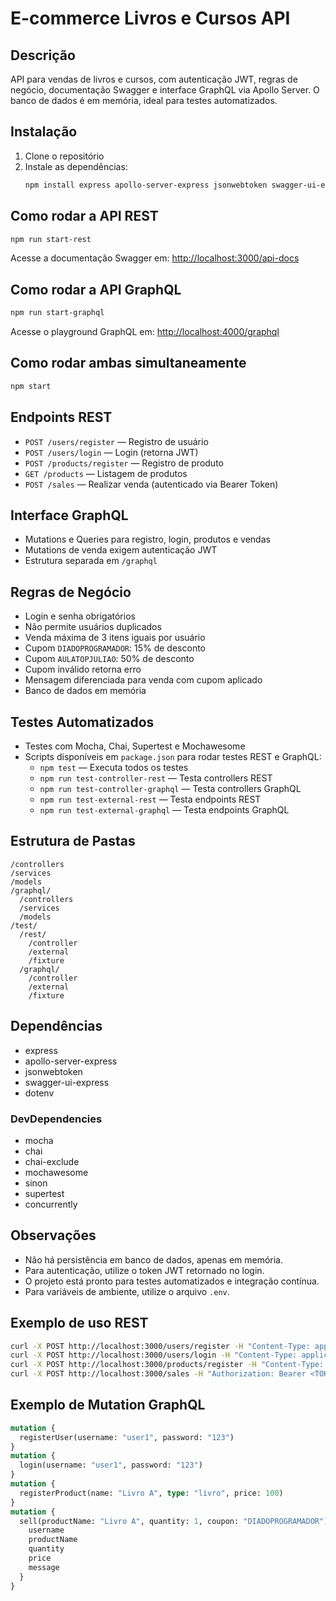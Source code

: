 # E-commerce Livros e Cursos API

## Descrição
API para vendas de livros e cursos, com autenticação JWT, regras de negócio, documentação Swagger e interface GraphQL via Apollo Server. O banco de dados é em memória, ideal para testes automatizados.

## Instalação

1. Clone o repositório
2. Instale as dependências:
   ```bash
   npm install express apollo-server-express jsonwebtoken swagger-ui-express
   ```

## Como rodar a API REST

```bash
npm run start-rest
```
Acesse a documentação Swagger em: [http://localhost:3000/api-docs](http://localhost:3000/api-docs)

## Como rodar a API GraphQL

```bash
npm run start-graphql
```
Acesse o playground GraphQL em: [http://localhost:4000/graphql](http://localhost:4000/graphql)

## Como rodar ambas simultaneamente

```bash
npm start
```

## Endpoints REST

- `POST /users/register` — Registro de usuário
- `POST /users/login` — Login (retorna JWT)
- `POST /products/register` — Registro de produto
- `GET /products` — Listagem de produtos
- `POST /sales` — Realizar venda (autenticado via Bearer Token)

## Interface GraphQL

- Mutations e Queries para registro, login, produtos e vendas
- Mutations de venda exigem autenticação JWT
- Estrutura separada em `/graphql`

## Regras de Negócio
- Login e senha obrigatórios
- Não permite usuários duplicados
- Venda máxima de 3 itens iguais por usuário
- Cupom `DIADOPROGRAMADOR`: 15% de desconto
- Cupom `AULATOPJULIAO`: 50% de desconto
- Cupom inválido retorna erro
- Mensagem diferenciada para venda com cupom aplicado
- Banco de dados em memória

## Testes Automatizados
- Testes com Mocha, Chai, Supertest e Mochawesome
- Scripts disponíveis em `package.json` para rodar testes REST e GraphQL:
  - `npm test` — Executa todos os testes
  - `npm run test-controller-rest` — Testa controllers REST
  - `npm run test-controller-graphql` — Testa controllers GraphQL
  - `npm run test-external-rest` — Testa endpoints REST
  - `npm run test-external-graphql` — Testa endpoints GraphQL

## Estrutura de Pastas
```
/controllers
/services
/models
/graphql/
  /controllers
  /services
  /models
/test/
  /rest/
    /controller
    /external
    /fixture
  /graphql/
    /controller
    /external
    /fixture
```

## Dependências
- express
- apollo-server-express
- jsonwebtoken
- swagger-ui-express
- dotenv

### DevDependencies
- mocha
- chai
- chai-exclude
- mochawesome
- sinon
- supertest
- concurrently

## Observações
- Não há persistência em banco de dados, apenas em memória.
- Para autenticação, utilize o token JWT retornado no login.
- O projeto está pronto para testes automatizados e integração contínua.
- Para variáveis de ambiente, utilize o arquivo `.env`.

## Exemplo de uso REST
```bash
curl -X POST http://localhost:3000/users/register -H "Content-Type: application/json" -d '{"username":"user1","password":"123"}'
curl -X POST http://localhost:3000/users/login -H "Content-Type: application/json" -d '{"username":"user1","password":"123"}'
curl -X POST http://localhost:3000/products/register -H "Content-Type: application/json" -d '{"name":"Livro A","type":"livro","price":100}'
curl -X POST http://localhost:3000/sales -H "Authorization: Bearer <TOKEN>" -H "Content-Type: application/json" -d '{"productName":"Livro A","quantity":1,"coupon":"DIADOPROGRAMADOR"}'
```

## Exemplo de Mutation GraphQL
```graphql
mutation {
  registerUser(username: "user1", password: "123")
}
mutation {
  login(username: "user1", password: "123")
}
mutation {
  registerProduct(name: "Livro A", type: "livro", price: 100)
}
mutation {
  sell(productName: "Livro A", quantity: 1, coupon: "DIADOPROGRAMADOR") {
    username
    productName
    quantity
    price
    message
  }
}
```
